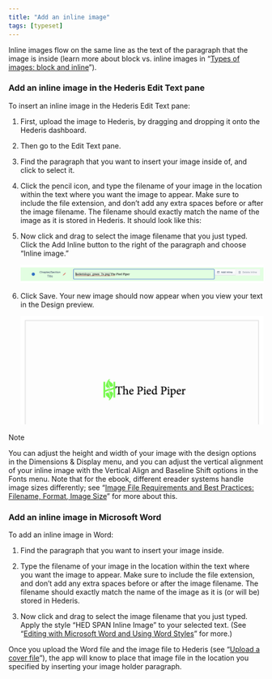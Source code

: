 ```yaml
---
title: "Add an inline image"
tags: [typeset]
---
```

 
<html><body><section data-type="chapter" class="hsecchapter" data-hederis-type="hsecchapter" id="add-an-inline-image" data-pi-attrs="id: add-an-inline-image; data-tags: typeset;" role="doc-chapter" data-tags="typeset" data-author-name=" " data-book-title=" " title="Add an inline image"><p class="hblkp" data-hederis-type="hblkp" id="peFEFuQgd">Inline images flow on the same line as the text of the paragraph that the image is inside (learn more about block vs. inline images in &#8220;<a href="{% link _docs/block-and-inline-images.md %}" data-hederis-type="hspana" id="pCnVY6S9T"><span class="Hyperlink" data-hederis-type="hspnspan" id="pTbOgEqY8">Types of images: block and inline</span></a>&#8221;). </p><section class="hwprsubsection" data-hederis-type="hwprsubsection" id="ppjuyc6AQ" data-type="subsection" title="Add an inline image in the Hederis Edit Text pane"><h1 data-hederis-type="hblktitle" class="hblktitle" id="pl36gsFHM">Add an inline image in the Hederis Edit Text pane</h1><p class="hblkp" data-hederis-type="hblkp" id="pfuUDdhSy">To insert an inline image in the Hederis Edit Text pane:</p><ol class="hwprnumlist" data-hederis-type="hwprnumlist" id="pWpOQhLCY"><li class="hblkoli" data-hederis-type="hblkoli" id="liTCEa6i83"><p class="hblkoli" data-hederis-type="hblklip" id="pCa2wLvXv">First, upload the image to Hederis, by dragging and dropping it onto the Hederis dashboard.</p></li><li class="hblkoli" data-hederis-type="hblkoli" id="li4ItYKCdj"><p class="hblkoli" data-hederis-type="hblklip" id="pqbMUoxKF">Then go to the Edit Text pane.</p></li><li class="hblkoli" data-hederis-type="hblkoli" id="liwJgOxY22"><p class="hblkoli" data-hederis-type="hblklip" id="p57FA6op5">Find the paragraph that you want to insert your image inside of, and click to select it.</p></li><li class="hblkoli" data-hederis-type="hblkoli" id="lib3JgPmeK"><p class="hblkoli" data-hederis-type="hblklip" id="p4782GbEv">Click the pencil icon, and type the filename of your image in the location within the text where you want the image to appear. Make sure to include the file extension, and don&#8217;t add any extra spaces before or after the image filename. The filename should exactly match the name of the image as it is stored in Hederis. It should look like this:</p></li><li class="hblkoli" data-hederis-type="hblkoli" id="liaWFarR17"><p class="hblkoli" data-hederis-type="hblklip" id="pyhAxUJL1">Now click and drag to select the image filename that you just typed. Click the Add Inline button to the right of the paragraph and choose &#8220;Inline image.&#8221;</p><img data-hederis-type="hblkimg" class="hblkimg" id="p24UApwPO" src="/images/inlineimg1.png" data-img-src="/images/inlineimg1.png"/></li><li class="hblkoli" data-hederis-type="hblkoli" id="liO7EV9gDS"><p class="hblkoli" data-hederis-type="hblklip" id="pJ61dMmFa">Click Save. Your new image should now appear when you view your text in the Design preview.</p><img data-hederis-type="hblkimg" class="hblkimg" id="pdjlL9b4G" src="/images/inlineimg2.png" data-img-src="/images/inlineimg2.png"/></li></ol></section><aside class="hwprbox box" data-hederis-type="hwprbox" id="p2hHJXlvg" data-type="sidebar"><p class="hblktype" data-hederis-type="hblktype" id="pkkfMe9sD">Note</p><p class="hblkp" data-hederis-type="hblkp" id="pcxLA8QfH">You can adjust the height and width of your image with the design options in the Dimensions &amp; Display menu, and you can adjust the vertical alignment of your inline image with the Vertical Align and Baseline Shift options in the Fonts menu. Note that for the ebook, different ereader systems handle image sizes differently; see &#8220;<a href="{% link _docs/image_best_practices.md %}" data-hederis-type="hspana" id="prCiC0zZI"><span class="Hyperlink" data-hederis-type="hspnspan" id="pnW8K2Eh5">Image File Requirements and Best Practices: Filename, Format, Image Size</span></a>&#8221; for more about this.</p></aside><section class="hwprsubsection" data-hederis-type="hwprsubsection" id="p9ctH9d85" data-type="subsection" title="Add an inline image in Microsoft Word"><h1 data-hederis-type="hblktitle" class="hblktitle" id="pAZMQGpDf">Add an inline image in Microsoft Word</h1><p class="hblkp" data-hederis-type="hblkp" id="pNvTh5dT0">To add an inline image in Word:</p><ol class="hwprnumlist" data-hederis-type="hwprnumlist" id="pPuq8P69A"><li class="hblkoli" data-hederis-type="hblkoli" id="lieSnD9tTj"><p class="hblkoli" data-hederis-type="hblklip" id="pOWU6CamC">Find the paragraph that you want to insert your image inside.</p></li><li class="hblkoli" data-hederis-type="hblkoli" id="liCV0ODLLk"><p class="hblkoli" data-hederis-type="hblklip" id="pZ9HGtZfz">Type the filename of your image in the location within the text where you want the image to appear. Make sure to include the file extension, and don&#8217;t add any extra spaces before or after the image filename. The filename should exactly match the name of the image as it is (or will be) stored in Hederis.</p></li><li class="hblkoli" data-hederis-type="hblkoli" id="liydvqYbyU"><p class="hblkoli" data-hederis-type="hblklip" id="priy1iiCW">Now click and drag to select the image filename that you just typed. Apply the style &#8220;HED SPAN Inline Image&#8221; to your selected text. (See &#8220;<a href="{% link _docs/fine-tune-styles.md %}" data-hederis-type="hspana" id="pQeWcOrLg"><span class="Hyperlink" data-hederis-type="hspnspan" id="pg6sZctlS">Editing with Microsoft Word and Using Word Styles</span></a>&#8221; for more.)</p></li></ol><p class="hblkp" data-hederis-type="hblkp" id="pHb20dSSt">Once you upload the Word file and the image file to Hederis (see &#8220;<a href="{% link _docs/upload-a-cover.md %}" data-hederis-type="hspana" id="pV5gm2bgR"><span class="Hyperlink" data-hederis-type="hspnspan" id="pK7uMjJ2X">Upload a cover file</span></a>&#8221;), the app will know to place that image file in the location you specified by inserting your image holder paragraph.</p></section></section></body></html>
